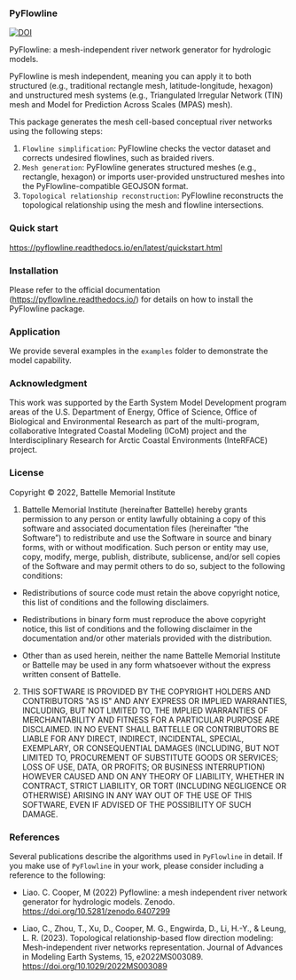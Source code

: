 ### PyFlowline

[![DOI](https://zenodo.org/badge/368338554.svg)](https://zenodo.org/badge/latestdoi/368338554)

PyFlowline: a mesh-independent river network generator for hydrologic models. 

PyFlowline is mesh independent, meaning you can apply it to both structured (e.g., traditional rectangle mesh, latitude-longitude, hexagon) and unstructured mesh systems (e.g., Triangulated Irregular Network (TIN) mesh and Model for Prediction Across Scales (MPAS) mesh).

This package generates the mesh cell-based conceptual river networks using the following steps:
1. `Flowline simplification`: PyFlowline checks the vector dataset and corrects undesired flowlines, such as braided rivers. 
2. `Mesh generation`: PyFlowline generates structured meshes (e.g., rectangle, hexagon) or imports user-provided unstructured meshes into the PyFlowline-compatible GEOJSON format.
3. `Topological relationship reconstruction`: PyFlowline reconstructs the topological relationship using the mesh and flowline intersections. 


### Quick start

https://pyflowline.readthedocs.io/en/latest/quickstart.html

### Installation

Please refer to the official documentation (https://pyflowline.readthedocs.io/) for details on how to install the PyFlowline package.

### Application

We provide several examples in the `examples` folder to demonstrate the model capability.


### Acknowledgment

This work was supported by the Earth System Model Development program areas of the U.S. Department of Energy, Office of Science, Office of Biological and Environmental Research as part of the multi-program, collaborative Integrated Coastal Modeling (ICoM) project and the Interdisciplinary Research for Arctic Coastal Environments (InteRFACE) project. 

### License

Copyright © 2022, Battelle Memorial Institute

1. Battelle Memorial Institute (hereinafter Battelle) hereby grants permission to any person or entity lawfully obtaining a copy of this software and associated documentation files (hereinafter “the Software”) to redistribute and use the Software in source and binary forms, with or without modification. Such person or entity may use, copy, modify, merge, publish, distribute, sublicense, and/or sell copies of the Software and may permit others to do so, subject to the following conditions:

* Redistributions of source code must retain the above copyright notice, this list of conditions and the following disclaimers.

* Redistributions in binary form must reproduce the above copyright notice, this list of conditions and the following disclaimer in the documentation and/or other materials provided with the distribution.

* Other than as used herein, neither the name Battelle Memorial Institute or Battelle may be used in any form whatsoever without the express written consent of Battelle.

2. THIS SOFTWARE IS PROVIDED BY THE COPYRIGHT HOLDERS AND CONTRIBUTORS "AS IS" AND ANY EXPRESS OR IMPLIED WARRANTIES, INCLUDING, BUT NOT LIMITED TO, THE IMPLIED WARRANTIES OF MERCHANTABILITY AND FITNESS FOR A PARTICULAR PURPOSE ARE DISCLAIMED. IN NO EVENT SHALL BATTELLE OR CONTRIBUTORS BE LIABLE FOR ANY DIRECT, INDIRECT, INCIDENTAL, SPECIAL, EXEMPLARY, OR CONSEQUENTIAL DAMAGES (INCLUDING, BUT NOT LIMITED TO, PROCUREMENT OF SUBSTITUTE GOODS OR SERVICES; LOSS OF USE, DATA, OR PROFITS; OR BUSINESS INTERRUPTION) HOWEVER CAUSED AND ON ANY THEORY OF LIABILITY, WHETHER IN CONTRACT, STRICT LIABILITY, OR TORT (INCLUDING NEGLIGENCE OR OTHERWISE) ARISING IN ANY WAY OUT OF THE USE OF THIS SOFTWARE, EVEN IF ADVISED OF THE POSSIBILITY OF SUCH DAMAGE.

### References

Several publications describe the algorithms used in `PyFlowline` in detail. If you make use of `PyFlowline` in your work, please consider including a reference to the following:

* Liao. C. Cooper, M (2022) Pyflowline: a mesh independent river network generator for hydrologic models. Zenodo.
https://doi.org/10.5281/zenodo.6407299

* Liao, C., Zhou, T., Xu, D., Cooper, M. G., Engwirda, D., Li, H.-Y., & Leung, L. R. (2023). Topological relationship-based flow direction modeling: Mesh-independent river networks representation. Journal of Advances in Modeling Earth Systems, 15, e2022MS003089. https://doi.org/10.1029/2022MS003089





    

